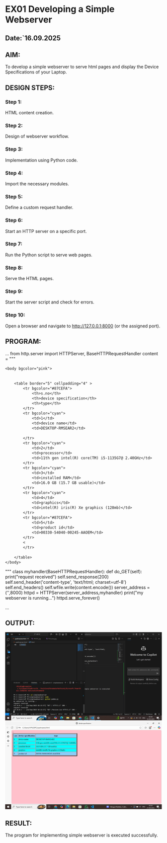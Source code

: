 # EX01 Developing a Simple Webserver
## Date:`16.09.2025

## AIM:
To develop a simple webserver to serve html pages and display the Device Specifications of your Laptop.

## DESIGN STEPS:
### Step 1: 
HTML content creation.

### Step 2:
Design of webserver workflow.

### Step 3:
Implementation using Python code.

### Step 4:
Import the necessary modules.

### Step 5:
Define a custom request handler.

### Step 6:
Start an HTTP server on a specific port.

### Step 7:
Run the Python script to serve web pages.

### Step 8:
Serve the HTML pages.

### Step 9:
Start the server script and check for errors.

### Step 10:
Open a browser and navigate to http://127.0.0.1:8000 (or the assigned port).

## PROGRAM:
...
from http.server import HTTPServer, BaseHTTPRequestHandler
content = """
<!DOCTYPE html>
<head>
    <title>divide specification</title>
</head>
    
    <body bgcolor="pink">
    
        
        <table border="5" cellpadding="4" >
            <tr bgcolor="#87CEFA">
                <th>s.no</th>
                <th>device specification</th>
                <th>type</th>
            </tr>
            <tr bgcolor="cyan">
                <td>1</td>
                <td>device name</td>
                <td>DESKTOP-RMSEAR2</td>
            
            </tr>
            <tr bgcolor="cyan">
                <td>2</td>
                <td>processor</td>
                <td>11th gen intel(R) core(TM) i5-1135G7@ 2.40GHz</td>
            </tr>
            <tr bgcolor="cyan">
                <td>3</td>
                <td>installed RAM</td>
                <td>16.0 GB (15.7 GB usable)</td>
            </tr>
            <tr bgcolor="cyan">
                <td>4</td>
                <td>graphics</td>
                <td>intel(R) iris(R) Xe graphics (128mb)</td>
            </tr>
            <tr bgcolor="#87CEFA">
                <td>5</td>
                <td>product id</td>
                <td>00330-54040-00245-AAOEM</td>
            </tr>
            <    
            </tr>
            
        </table>
    </body>

</html>
"""
class myhandler(BaseHTTPRequestHandler):
    def do_GET(self):
        print("request received")
        self.send_response(200)
        self.send_header('content-type', 'text/html; charset=utf-8')
        self.end_headers()
        self.wfile.write(content.encode())
server_address = ('',8000)
httpd = HTTPServer(server_address,myhandler)
print("my webserver is running...")
httpd.serve_forever()


...


## OUTPUT:
![alt text](image.png)
![alt text](result.jpg)
## RESULT:
The program for implementing simple webserver is executed successfully.
